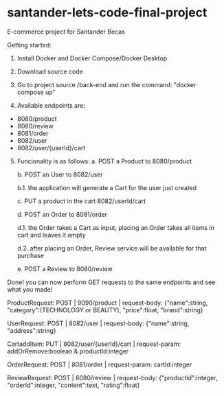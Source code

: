 # santander-lets-code-final-project
E-commerce project for Santander Becas

Getting started:

1. Install Docker and Docker Compose/Docker Desktop
2. Download source code
3. Go to project source /back-end and run the command: "docker compose up"

4. Available endpoints are:
  - 8080/product
  - 8080/review
  - 8081/order
  - 8082/user
  - 8082/user/{userId}/cart


5. Funcionality is as follows:
    a. POST a Product to 8080/product
  
    b. POST an User to 8082/user
    
      b.1. the application will generate a Cart for the user just created
      
    c. PUT a product in the cart 8082/userId/cart
    
    d. POST an Order to 8081/order
    
      d.1. the Order takes a Cart as input, placing an Order takes all items in cart and leaves it empty
      
      d.2. after placing an Order, Review service will be available for that purchase
      
    e. POST a Review to 8080/review
    
 Done! you can now perform GET requests to the same endpoints and see what you made!
    
    
ProductRequest: POST | 9090/product | request-body: {"name":string, "category":(TECHNOLOGY or BEAUTY), "price":float, "brand":string}

UserRequest: POST | 8082/user | request-body: {"name":string, "address":string}

CartaddItem: PUT | 8082/user/{userId}/cart | request-param: addOrRemove:boolean & productId:integer

OrderRequest: POST | 8081/order | request-param: cartId:integer

ReviewRequest: POST | 8080/review | request-body: {"productId":integer, "orderId":integer, "content":text, "rating":float}
